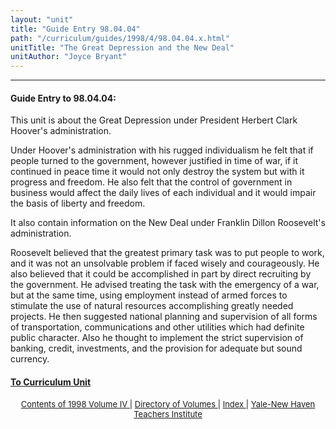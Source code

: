 ```yaml
---
layout: "unit"
title: "Guide Entry 98.04.04"
path: "/curriculum/guides/1998/4/98.04.04.x.html"
unitTitle: "The Great Depression and the New Deal"
unitAuthor: "Joyce Bryant"
---
```

<body>
 <p>
 </p>
 <hr/>
 <h4>
  Guide Entry to 98.04.04:
 </h4>
 This unit is about the Great Depression under President Herbert Clark Hoover's administration.
 <p>
  Under Hoover's administration with his rugged individualism he felt that if people turned to the government, however justified in time of war, if it continued in peace time it would not only destroy the system but with it progress and freedom.  He also felt that the control of government in business would affect the daily lives of each individual and it would impair the basis of liberty and freedom.
 </p>
 <p>
  It also contain information on the New Deal under Franklin Dillon Roosevelt's administration.
 </p>
 <p>
  Roosevelt believed that the greatest primary task was to put people to work, and it was not an unsolvable problem if faced wisely and courageously.  He also believed that it could be accomplished in part by direct recruiting by the government.  He advised treating the task with the emergency of a war, but at the same time, using employment instead of armed forces to stimulate the use of natural resources accomplishing greatly needed projects.  He then suggested national planning and supervision of all forms of transportation, communications and other utilities which had definite public character.  Also he thought to implement the strict supervision of banking, credit, investments, and the provision for adequate but sound currency.
 </p>
 <p>
 </p>
 <p>
 </p>
 <h4>
  <a href="../../../units/1998/4/98.04.04.x.html">
   To Curriculum Unit
  </a>
 </h4>
 <center>
  <font size="-1">
   <a href="../../../units/1998/4/">
    Contents of 1998 Volume IV
   </a>
   |
   <a href="../../../units/">
    Directory of Volumes
   </a>
   |
   <a href="../../../indexes/">
    Index
   </a>
   |
   <a href="../../../../">
    Yale-New Haven Teachers Institute
   </a>
  </font>
 </center>
</body>